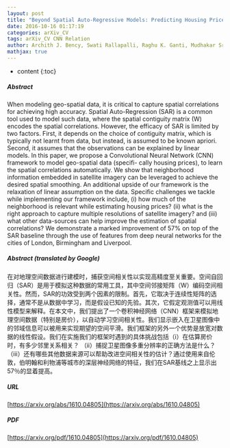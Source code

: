 ```yaml
---
layout: post
title: "Beyond Spatial Auto-Regressive Models: Predicting Housing Prices with Satellite Imagery"
date: 2016-10-16 01:17:19
categories: arXiv_CV
tags: arXiv_CV CNN Relation
author: Archith J. Bency, Swati Rallapalli, Raghu K. Ganti, Mudhakar Srivatsa, B. S. Manjunath
mathjax: true
---
```


* content
{:toc}

##### Abstract
When modeling geo-spatial data, it is critical to capture spatial correlations for achieving high accuracy. Spatial Auto-Regression (SAR) is a common tool used to model such data, where the spatial contiguity matrix (W) encodes the spatial correlations. However, the efficacy of SAR is limited by two factors. First, it depends on the choice of contiguity matrix, which is typically not learnt from data, but instead, is assumed to be known apriori. Second, it assumes that the observations can be explained by linear models. In this paper, we propose a Convolutional Neural Network (CNN) framework to model geo-spatial data (specifi- cally housing prices), to learn the spatial correlations automatically. We show that neighborhood information embedded in satellite imagery can be leveraged to achieve the desired spatial smoothing. An additional upside of our framework is the relaxation of linear assumption on the data. Specific challenges we tackle while implementing our framework include, (i) how much of the neighborhood is relevant while estimating housing prices? (ii) what is the right approach to capture multiple resolutions of satellite imagery? and (iii) what other data-sources can help improve the estimation of spatial correlations? We demonstrate a marked improvement of 57% on top of the SAR baseline through the use of features from deep neural networks for the cities of London, Birmingham and Liverpool.

##### Abstract (translated by Google)
在对地理空间数据进行建模时，捕获空间相关性以实现高精度至关重要。空间自回归（SAR）是用于模拟这种数据的常用工具，其中空间邻接矩阵（W）编码空间相关性。然而，SAR的功效受到两个因素的限制。首先，它取决于连续性矩阵的选择，通常不是从数据中学习，而是假设已知的先验。其次，它假定观测值可以用线性模型来解释。在本文中，我们提出了一个卷积神经网络（CNN）框架来模拟地理空间数据（特别是房价），以自动学习空间相关性。我们显示嵌入在卫星图像中的邻域信息可以被用来实现期望的空间平滑。我们框架的另外一个优势是放宽对数据的线性假设。我们在实施我们的框架时遇到的具体挑战包括（i）在估算房价时，有多少邻里关系相关？ （ii）捕捉卫星图像多重分辨率的正确方法是什么？ （iii）还有哪些其他数据来源可以帮助改进空间相关性的估计？通过使用来自伦敦，伯明翰和利物浦等城市的深层神经网络的特征，我们在SAR基线之上显示出57％的显着提高。

##### URL
[https://arxiv.org/abs/1610.04805](https://arxiv.org/abs/1610.04805)

##### PDF
[https://arxiv.org/pdf/1610.04805](https://arxiv.org/pdf/1610.04805)

